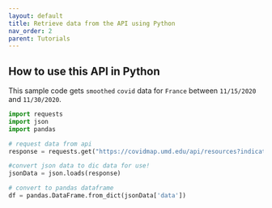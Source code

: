```yaml
---
layout: default
title: Retrieve data from the API using Python
nav_order: 2
parent: Tutorials
---
```


## How to use this API in Python

This sample code gets `smoothed` `covid` data for `France` between `11/15/2020` and `11/30/2020`.
```py
import requests
import json
import pandas

# request data from api
response = requests.get("https://covidmap.umd.edu/api/resources?indicator=covid&type=smoothed&country=France&daterange=20201115-20201130").text

#convert json data to dic data for use!
jsonData = json.loads(response)

# convert to pandas dataframe
df = pandas.DataFrame.from_dict(jsonData['data'])
```